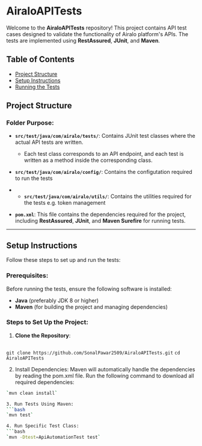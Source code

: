 # AiraloAPITests

Welcome to the **AiraloAPITests** repository! This project contains API test cases designed to validate the functionality of Airalo platform's APIs. The tests are implemented using **RestAssured**, **JUnit**, and **Maven**.

## Table of Contents
- [Project Structure](#project-structure)
- [Setup Instructions](#setup-instructions)
- [Running the Tests](#running-the-tests)

## Project Structure
### Folder Purpose:

- **`src/test/java/com/airalo/tests/`**: Contains JUnit test classes where the actual API tests are written.
  - Each test class corresponds to an API endpoint, and each test is written as a method inside the corresponding class.
 
- **`src/test/java/com/airalo/config/`**: Contains the configutation required to run the tests

- - **`src/test/java/com/airalo/utils/`**: Contains the utilities required for the tests e.g. token management

- **`pom.xml`**: This file contains the dependencies required for the project, including **RestAssured**, **JUnit**, and **Maven Surefire** for running tests.

---

## Setup Instructions

Follow these steps to set up and run the tests:

### Prerequisites:

Before running the tests, ensure the following software is installed:

- **Java** (preferably JDK 8 or higher)
- **Maven** (for building the project and managing dependencies)

### Steps to Set Up the Project:

1. **Clone the Repository**:
   ```bash
  `git clone https://github.com/SonalPawar2509/AiraloAPITests.git`
  `cd AiraloAPITests`

2. Install Dependencies: Maven will automatically handle the dependencies by reading the pom.xml file. Run the following command to download all required dependencies:
```bash
`mvn clean install`

3. Run Tests Using Maven:
```bash
`mvn test`

4. Run Specific Test Class:
```bash
`mvn -Dtest=ApiAutomationTest test`







